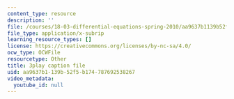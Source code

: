```yaml
---
content_type: resource
description: ''
file: /courses/18-03-differential-equations-spring-2010/aa9637b1139b52f5b174787692538267_YVcjNmjHik.vtt
file_type: application/x-subrip
learning_resource_types: []
license: https://creativecommons.org/licenses/by-nc-sa/4.0/
ocw_type: OCWFile
resourcetype: Other
title: 3play caption file
uid: aa9637b1-139b-52f5-b174-787692538267
video_metadata:
  youtube_id: null
---
```

